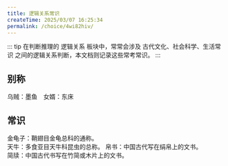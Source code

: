 ```yaml
---
title: 逻辑关系常识
createTime: 2025/03/07 16:25:34
permalink: /choice/4wi82hiv/
---
```


::: tip
在判断推理的 逻辑关系 板块中，常常会涉及 古代文化、社会科学、生活常识 之间的逻辑关系判断，本文档则记录这些常考常识。
:::

## 别称
乌贼：墨鱼&emsp;女婿：东床


## 常识

金龟子：鞘翅目金龟总科的通称。  
天牛：多食亚目天牛科昆虫的总称。
帛书：中国古代写在绢帛上的文书。  
简牍：中国古代书写在竹简或木片上的文书。
